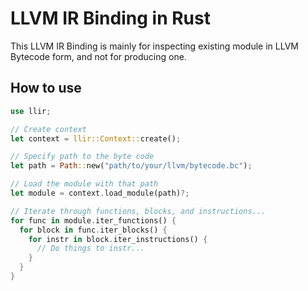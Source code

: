 # LLVM IR Binding in Rust

This LLVM IR Binding is mainly for inspecting existing module in LLVM Bytecode form, and not for producing one.

## How to use

``` rust
use llir;

// Create context
let context = llir::Context::create();

// Specify path to the byte code
let path = Path::new("path/to/your/llvm/bytecode.bc");

// Load the module with that path
let module = context.load_module(path)?;

// Iterate through functions, blocks, and instructions...
for func in module.iter_functions() {
  for block in func.iter_blocks() {
    for instr in block.iter_instructions() {
      // Do things to instr...
    }
  }
}
```
